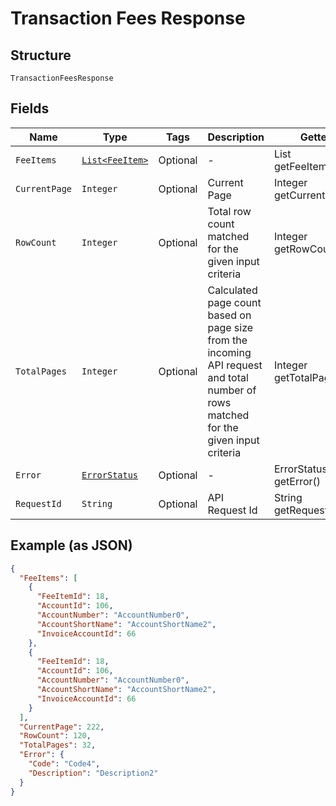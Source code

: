 
# Transaction Fees Response

## Structure

`TransactionFeesResponse`

## Fields

| Name | Type | Tags | Description | Getter | Setter |
|  --- | --- | --- | --- | --- | --- |
| `FeeItems` | [`List<FeeItem>`](../../doc/models/fee-item.md) | Optional | - | List<FeeItem> getFeeItems() | setFeeItems(List<FeeItem> feeItems) |
| `CurrentPage` | `Integer` | Optional | Current Page | Integer getCurrentPage() | setCurrentPage(Integer currentPage) |
| `RowCount` | `Integer` | Optional | Total row count matched for the given input criteria | Integer getRowCount() | setRowCount(Integer rowCount) |
| `TotalPages` | `Integer` | Optional | Calculated page count based on page size from the incoming API request and total number of rows matched for the given input criteria | Integer getTotalPages() | setTotalPages(Integer totalPages) |
| `Error` | [`ErrorStatus`](../../doc/models/error-status.md) | Optional | - | ErrorStatus getError() | setError(ErrorStatus error) |
| `RequestId` | `String` | Optional | API Request Id | String getRequestId() | setRequestId(String requestId) |

## Example (as JSON)

```json
{
  "FeeItems": [
    {
      "FeeItemId": 18,
      "AccountId": 106,
      "AccountNumber": "AccountNumber0",
      "AccountShortName": "AccountShortName2",
      "InvoiceAccountId": 66
    },
    {
      "FeeItemId": 18,
      "AccountId": 106,
      "AccountNumber": "AccountNumber0",
      "AccountShortName": "AccountShortName2",
      "InvoiceAccountId": 66
    }
  ],
  "CurrentPage": 222,
  "RowCount": 120,
  "TotalPages": 32,
  "Error": {
    "Code": "Code4",
    "Description": "Description2"
  }
}
```


